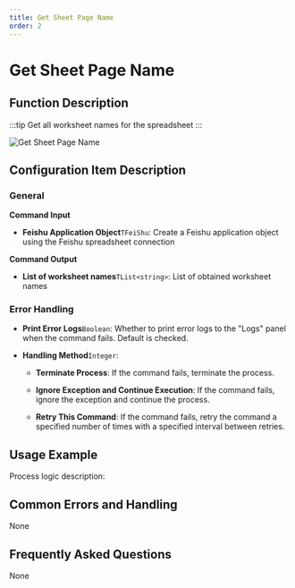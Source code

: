 ```yaml
---
title: Get Sheet Page Name
order: 2
---
```


# Get Sheet Page Name

## Function Description

:::tip 
Get all worksheet names for the spreadsheet
:::

![Get Sheet Page Name](../../../../assets/Get%20Sheet%20Page%20Name_command.png)

## Configuration Item Description

### General

**Command Input**

- **Feishu Application Object**`TFeiShu`: Create a Feishu application object using the Feishu spreadsheet connection


**Command Output**

- **List of worksheet names**`TList<string>`: List of obtained worksheet names

### Error Handling

- **Print Error Logs**`Boolean`: Whether to print error logs to the "Logs" panel when the command fails. Default is checked. 

- **Handling Method**`Integer`:

    - **Terminate Process**: If the command fails, terminate the process.

    - **Ignore Exception and Continue Execution**: If the command fails, ignore the exception and continue the process.

    - **Retry This Command**: If the command fails, retry the command a specified number of times with a specified interval between retries.

## Usage Example

Process logic description:

## Common Errors and Handling

None

## Frequently Asked Questions

None

